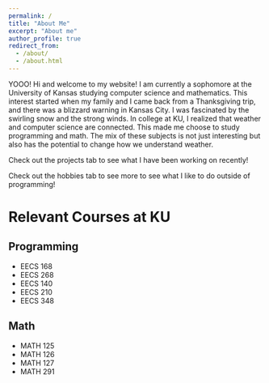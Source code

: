 ```yaml
---
permalink: /
title: "About Me"
excerpt: "About me"
author_profile: true
redirect_from: 
  - /about/
  - /about.html
---
```


YOOO! Hi and welcome to my website! I am currently a sophomore at the University of Kansas studying computer science and mathematics. This interest started when my family and I came back from a Thanksgiving trip, and there was a blizzard warning in Kansas City. I was fascinated by the swirling snow and the strong winds. In college at KU, I realized that weather and computer science are connected. This made me choose to study programming and math. The mix of these subjects is not just interesting but also has the potential to change how we understand weather.

Check out the projects tab to see what I have been working on recently! 

Check out the hobbies tab to see more to see what I like to do outside of programming! 

Relevant Courses at KU
===

Programming
---
* EECS 168 
* EECS 268 
* EECS 140 
* EECS 210
* EECS 348

Math 
----
* MATH 125
* MATH 126 
* MATH 127 
* MATH 291

